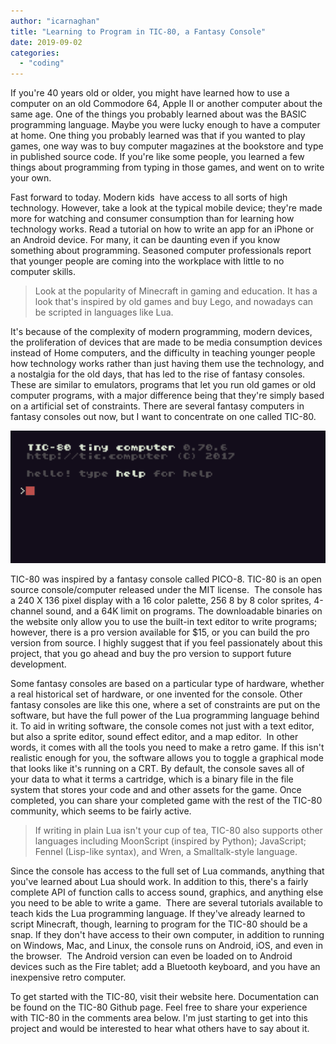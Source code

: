 ```yaml
---
author: "icarnaghan"
title: "Learning to Program in TIC-80, a Fantasy Console"
date: 2019-09-02
categories: 
  - "coding"
---
```


If you're 40 years old or older, you might have learned how to use a computer on an old Commodore 64, Apple II or another computer about the same age. One of the things you probably learned about was the BASIC programming language. Maybe you were lucky enough to have a computer at home. One thing you probably learned was that if you wanted to play games, one way was to buy computer magazines at the bookstore and type in published source code. If you're like some people, you learned a few things about programming from typing in those games, and went on to write your own. 

Fast forward to today. Modern kids  have access to all sorts of high technology. However, take a look at the typical mobile device; they're made more for watching and consumer consumption than for learning how technology works. Read a tutorial on how to write an app for an iPhone or an Android device. For many, it can be daunting even if you know something about programming. Seasoned computer professionals report that younger people are coming into the workplace with little to no computer skills. 

> Look at the popularity of Minecraft in gaming and education. It has a look that's inspired by old games and buy Lego, and nowadays can be scripted in languages like Lua. 

It's because of the complexity of modern programming, modern devices, the proliferation of devices that are made to be media consumption devices instead of Home computers, and the difficulty in teaching younger people how technology works rather than just having them use the technology, and a nostalgia for the old days, that has led to the rise of fantasy consoles. These are similar to emulators, programs that let you run old games or old computer programs, with a major difference being that they're simply based on a artificial set of constraints. There are several fantasy computers in fantasy consoles out now, but I want to concentrate on one called TIC-80. 

![](images/tic-80-1024x431.png)

  
TIC-80 was inspired by a fantasy console called PICO-8. TIC-80 is an open source console/computer released under the MIT license.  The console has a 240 X 136 pixel display with a 16 color palette, 256 8 by 8 color sprites, 4-channel sound, and a 64K limit on programs. The downloadable binaries on the website only allow you to use the built-in text editor to write programs; however, there is a pro version available for $15, or you can build the pro version from source. I highly suggest that if you feel passionately about this project, that you go ahead and buy the pro version to support future development.

Some fantasy consoles are based on a particular type of hardware, whether a real historical set of hardware, or one invented for the console. Other fantasy consoles are like this one, where a set of constraints are put on the software, but have the full power of the Lua programming language behind it. To aid in writing software, the console comes not just with a text editor, but also a sprite editor, sound effect editor, and a map editor.  In other words, it comes with all the tools you need to make a retro game. If this isn't realistic enough for you, the software allows you to toggle a graphical mode that looks like it's running on a CRT. By default, the console saves all of your data to what it terms a cartridge, which is a binary file in the file system that stores your code and and other assets for the game. Once completed, you can share your completed game with the rest of the TIC-80 community, which seems to be fairly active. 

> If writing in plain Lua isn't your cup of tea, TIC-80 also supports other languages including MoonScript (inspired by Python); JavaScript; Fennel (Lisp-like syntax), and Wren, a Smalltalk-style language. 

Since the console has access to the full set of Lua commands, anything that you've learned about Lua should work. In addition to this, there's a fairly complete API of function calls to access sound, graphics, and anything else you need to be able to write a game.  There are several tutorials available to teach kids the Lua programming language. If they've already learned to script Minecraft, though, learning to program for the TIC-80 should be a snap. If they don't have access to their own computer, in addition to running on Windows, Mac, and Linux, the console runs on Android, iOS, and even in the browser.  The Android version can even be loaded on to Android devices such as the Fire tablet; add a Bluetooth keyboard, and you have an inexpensive retro computer.

To get started with the TIC-80, visit their website here. Documentation can be found on the TIC-80 Github page. Feel free to share your experience with TIC-80 in the comments area below. I'm just starting to get into this project and would be interested to hear what others have to say about it.
